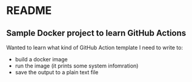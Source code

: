 # README

## Sample Docker project to learn GitHub Actions

Wanted to learn what kind of GitHub Action template I need to write to:
- build a docker image
- run the image (it prints some system infomration)
- save the output to a plain text file


